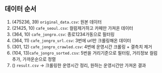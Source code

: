## 데이터 순서

1. (475236, 39) `original_data.csv`: 원본 데이터 
2. (21425, 10) `cafe_seoul.csv`: 컬럼제거하고 카페만 가져온 데이터 
3. (364, 10) `cafe_jongro.csv`: 종로1234가동으로 필터링 
4. (364, 11) `cafe_jongro_url.csv`: 3번에 url만 크롤링해온 데이터 
5. (301, 12) `cafe_jongro_crawled.csv`: 4번에 운영시간 크롤링 + 결측치 제거 
6. (104, 13)`cafe_jongro_sorted.csv`: 5번을 거리기준으로 필터링, 거리정보 컬럼추가, 가까운순으로 정렬 
7. () `result.csv` -> 크롤링한 운영시간 정리, 원하는 운영시간만 가져온 결과
